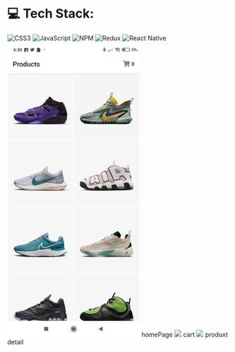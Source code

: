 # 💻 Tech Stack:
![CSS3](https://img.shields.io/badge/css3-%231572B6.svg?style=for-the-badge&logo=css3&logoColor=white) ![JavaScript](https://img.shields.io/badge/javascript-%23323330.svg?style=for-the-badge&logo=javascript&logoColor=%23F7DF1E)  ![NPM](https://img.shields.io/badge/NPM-%23000000.svg?style=for-the-badge&logo=npm&logoColor=white)  ![Redux](https://img.shields.io/badge/redux-%23593d88.svg?style=for-the-badge&logo=redux&logoColor=white) 
![React Native](https://img.shields.io/badge/react_native-%2320232a.svg?style=for-the-badge&logo=react&logoColor=%2361DAFB)
<img src="./images/Screenshot_2023-04-07-06-30-33-018_com.zangets404.NikeApp.jpg" width=300 hweight=150/>
 homePage
 <img src="Screenshot_2023-04-07-06-30-46-193_com.zangets404.NikeApp.jpg" width=300 hweight=150/>
cart
<img src="Screenshot_2023-04-07-06-30-46-193_com.zangets404.NikeApp.jpg" width=300 hweight=150/>
produxt detail
